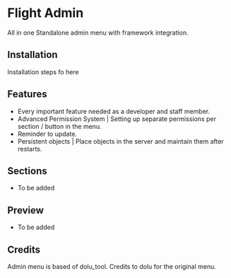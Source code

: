 # Flight Admin

All in one Standalone admin menu with framework integration.

## Installation

Installation steps fo here

## Features

- Every important feature needed as a developer and staff member.
- Advanced Permission System | Setting up separate permissions per section / button in the menu.
- Reminder to update.
- Persistent objects | Place objects in the server and maintain them after restarts.

## Sections

- To be added

## Preview

- To be added

## Credits

Admin menu is based of dolu_tool. Credits to dolu for the original menu.